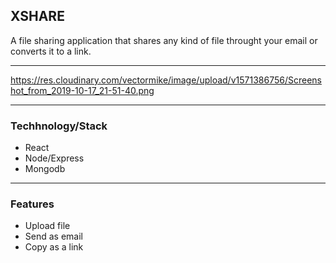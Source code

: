 ## XSHARE

A file sharing application that shares any kind of file throught your email or converts it to a link.

<hr/>

https://res.cloudinary.com/vectormike/image/upload/v1571386756/Screenshot_from_2019-10-17_21-51-40.png

<hr>

### Techhnology/Stack

* React
* Node/Express
* Mongodb

<hr>

### Features
* Upload file
*  Send as email
*  Copy as a link


